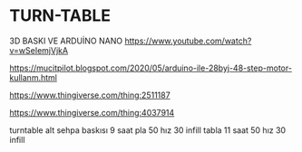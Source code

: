 # TURN-TABLE
3D BASKI VE ARDUİNO NANO
https://www.youtube.com/watch?v=wSeIemjVjkA

https://mucitpilot.blogspot.com/2020/05/arduino-ile-28byj-48-step-motor-kullanm.html

https://www.thingiverse.com/thing:2511187

https://www.thingiverse.com/thing:4037914

turntable alt sehpa baskısı 9 saat pla 50 hız 30 infill
tabla 11 saat 50 hız 30 infill
